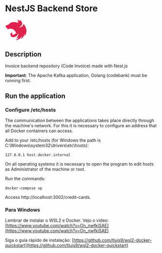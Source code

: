 # NestJS Backend Store

[<img src="../img/nestjs.svg" width="72"/>](Nest.js)

## Description

Invoice backend repository (Code Invoice) made with Nest.js

**Important**: The Apache Kafka application, Golang (codebank) must be running first.

## Run the application

### Configure /etc/hosts

The communication between the applications takes place directly through the machine's network.
For this it is necessary to configure an address that all Docker containers can access.

Add to your /etc/hosts (for Windows the path is C:\Windows\system32\drivers\etc\hosts):
```
127.0.0.1 host.docker.internal
```
On all operating systems it is necessary to open the program to edit *hosts* as Administrator of the machine or root.

Run the commands:

```
docker-compose up
```

Access http://localhost:3002/credit-cards.

### Para Windows 

Lembrar de instalar o WSL2 e Docker. Vejo o vídeo: [https://www.youtube.com/watch?v=On_nwfkiSAE](https://www.youtube.com/watch?v=On_nwfkiSAE) 

Siga o guia rápido de instalação: [https://github.com/tluis9/wsl2-docker-quickstart](https://github.com/tluis9/wsl2-docker-quickstart) 